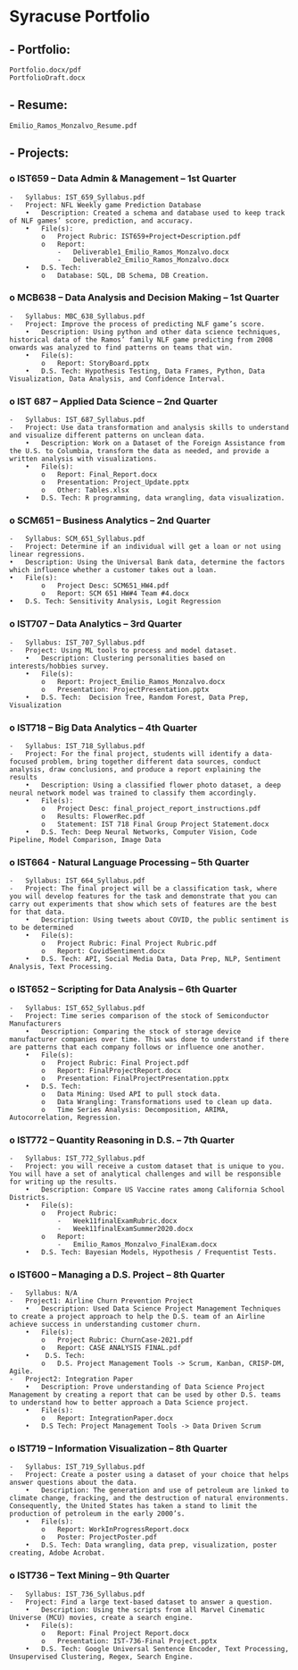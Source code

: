 # Syracuse Portfolio

## -	Portfolio: 
    Portfolio.docx/pdf
    PortfolioDraft.docx
## -	Resume: 
    Emilio_Ramos_Monzalvo_Resume.pdf
## -	Projects:

### o	IST659 – Data Admin & Management – 1st Quarter
    -	Syllabus: IST_659_Syllabus.pdf
    -	Project: NFL Weekly game Prediction Database
        •	Description: Created a schema and database used to keep track of NLF games’ score, prediction, and accuracy.
        •	File(s): 
            o	Project Rubric: IST659+Project+Description.pdf
            o	Report:
                -	Deliverable1_Emilio_Ramos_Monzalvo.docx
                -	Deliverable2_Emilio_Ramos_Monzalvo.docx
        •	D.S. Tech:
            o	Database: SQL, DB Schema, DB Creation.

### o	MCB638 – Data Analysis and Decision Making – 1st Quarter
    -	Syllabus: MBC_638_Syllabus.pdf
    -	Project: Improve the process of predicting NLF game’s score.
        •	Description: Using python and other data science techniques, historical data of the Ramos’ family NLF game predicting from 2008 onwards was analyzed to find patterns on teams that win.
        •	File(s): 
            o	Report: StoryBoard.pptx
        •	D.S. Tech: Hypothesis Testing, Data Frames, Python, Data Visualization, Data Analysis, and Confidence Interval.

### o	IST 687 – Applied Data Science – 2nd Quarter
    -	Syllabus: IST_687_Syllabus.pdf
    -	Project: Use data transformation and analysis skills to understand and visualize different patterns on unclean data.
        •	Description: Work on a Dataset of the Foreign Assistance from the U.S. to Columbia, transform the data as needed, and provide a written analysis with visualizations.
        •	File(s):
            o	Report: Final_Report.docx
            o	Presentation: Project_Update.pptx
            o	Other: Tables.xlsx
        •	D.S. Tech: R programming, data wrangling, data visualization.

### o	SCM651 – Business Analytics – 2nd Quarter
    -	Syllabus: SCM_651_Syllabus.pdf
    -	Project: Determine if an individual will get a loan or not using  linear regressions.
    •	Description: Using the Universal Bank data, determine the factors which influence whether a customer takes out a loan.
    •	File(s):
            o	Project Desc: SCM651_HW4.pdf
            o	Report: SCM 651 HW#4 Team #4.docx
    •	D.S. Tech: Sensitivity Analysis, Logit Regression

### o	IST707 – Data Analytics – 3rd Quarter
    -	Syllabus: IST_707_Syllabus.pdf
    -	Project: Using ML tools to process and model dataset.
        •	Description: Clustering personalities based on interests/hobbies survey. 
        •	File(s):
            o	Report: Project_Emilio_Ramos_Monzalvo.docx
            o	Presentation: ProjectPresentation.pptx
        •	D.S. Tech:  Decision Tree, Random Forest, Data Prep, Visualization

### o	IST718 – Big Data Analytics – 4th Quarter
    -	Syllabus: IST_718_Syllabus.pdf
    -	Project: For the final project, students will identify a data-focused problem, bring together different data sources, conduct analysis, draw conclusions, and produce a report explaining the results
        •	Description: Using a classified flower photo dataset, a deep neural network model was trained to classify them accordingly.
        •	File(s): 
            o	Project Desc: final_project_report_instructions.pdf
            o	Results: FlowerRec.pdf
            o	Statement: IST 718 Final Group Project Statement.docx
        •	D.S. Tech: Deep Neural Networks, Computer Vision, Code Pipeline, Model Comparison, Image Data

### o	IST664 - Natural Language Processing – 5th Quarter
    -	Syllabus: IST_664_Syllabus.pdf
    -	Project: The final project will be a classification task, where you will develop features for the task and demonstrate that you can carry out experiments that show which sets of features are the best for that data.
        •	Description: Using tweets about COVID, the public sentiment is to be determined
        •	File(s): 
            o	Project Rubric: Final Project Rubric.pdf
            o	Report: CovidSentiment.docx
        •	D.S. Tech: API, Social Media Data, Data Prep, NLP, Sentiment Analysis, Text Processing.

### o	IST652 – Scripting for Data Analysis – 6th Quarter
    -	Syllabus: IST_652_Syllabus.pdf
    -	Project: Time series comparison of the stock of Semiconductor Manufacturers
        •	Description: Comparing the stock of storage device manufacturer companies over time. This was done to understand if there are patterns that each company follows or influence one another.
        •	File(s): 	
            o	Project Rubric: Final Project.pdf
            o	Report: FinalProjectReport.docx
            o	Presentation: FinalProjectPresentation.pptx
        •	D.S. Tech: 
            o	Data Mining: Used API to pull stock data.
            o	Data Wrangling: Transformations used to clean up data.
            o	Time Series Analysis: Decomposition, ARIMA, Autocorrelation, Regression.

### o	IST772 – Quantity Reasoning in D.S. – 7th Quarter
    -	Syllabus: IST_772_Syllabus.pdf
    -	Project: you will receive a custom dataset that is unique to you. You will have a set of analytical challenges and will be responsible for writing up the results.
        •	Description: Compare US Vaccine rates among California School Districts.
        •	File(s):
            o	Project Rubric: 
                -	Week11finalExamRubric.docx
                -	Week11finalExamSummer2020.docx
            o	Report: 
                -	Emilio_Ramos_Monzalvo_FinalExam.docx
        •	D.S. Tech: Bayesian Models, Hypothesis / Frequentist Tests. 

### o	IST600 – Managing a D.S. Project – 8th Quarter
    -	Syllabus: N/A
    -	Project1: Airline Churn Prevention Project
        •	Description: Used Data Science Project Management Techniques to create a project approach to help the D.S. team of an Airline achieve success in understanding customer churn.
        •	File(s):
            o	Project Rubric: ChurnCase-2021.pdf
            o	Report: CASE ANALYSIS FINAL.pdf
        •	 D.S. Tech: 
            o	D.S. Project Management Tools -> Scrum, Kanban, CRISP-DM, Agile.
    -	Project2: Integration Paper
        •	Description: Prove understanding of Data Science Project Management by creating a report that can be used by other D.S. teams to understand how to better approach a Data Science project.
        •	File(s):
            o	Report: IntegrationPaper.docx
        •	D.S Tech: Project Management Tools -> Data Driven Scrum

### o	IST719 – Information Visualization – 8th Quarter
    -	Syllabus: IST_719_Syllabus.pdf
    -	Project: Create a poster using a dataset of your choice that helps answer questions about the data.
        •	Description: The generation and use of petroleum are linked to climate change, fracking, and the destruction of natural environments. Consequently, the United States has taken a stand to limit the production of petroleum in the early 2000’s.
        •	File(s):
            o	Report: WorkInProgressReport.docx
            o	Poster: ProjectPoster.pdf
        •	D.S. Tech: Data wrangling, data prep, visualization, poster creating, Adobe Acrobat.

### o	IST736 – Text Mining – 9th Quarter
    -	Syllabus: IST_736_Syllabus.pdf
    -	Project: Find a large text-based dataset to answer a question.
        •	Description: Using the scripts from all Marvel Cinematic Universe (MCU) movies, create a search engine.
        •	File(s):
            o	Report: Final Project Report.docx
            o	Presentation: IST-736-Final Project.pptx
        •	D.S. Tech: Google Universal Sentence Encoder, Text Processing, Unsupervised Clustering, Regex, Search Engine. 
